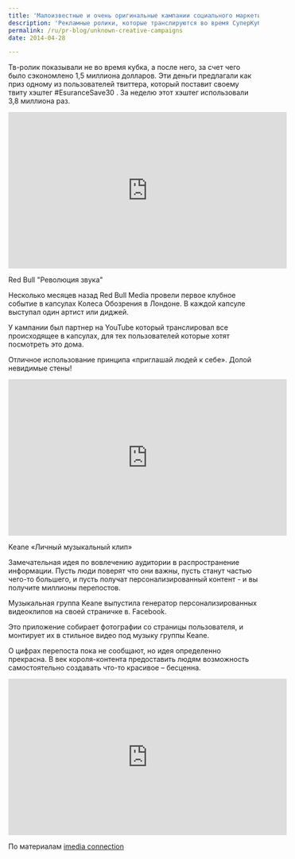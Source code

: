 ```yaml
---
title: 'Малоизвестные и очень оригинальные кампании социального маркетинга'
description: 'Рекламные ролики, которые транслируются во время СуперКубка – по-настоящему золотые, на них тратятся миллионы долларов. Компания Esurance решила использовать СуперКубок весьма необычным способом, хитро совместив в кампании использование социальных медиа и телевидения.'
permalink: /ru/pr-blog/unknown-creative-campaigns
date: 2014-04-28

---
```


Тв-ролик показывали не во время кубка, а после него, за счет чего было сэкономлено 1,5 миллиона долларов. Эти деньги предлагали как приз одному из пользователей твиттера, который поставит своему твиту хэштег  #EsuranceSave30 .  За неделю этот хэштег использовали 3,8 миллиона раз.

<iframe width="560" height="315" src="https://www.youtube.com/embed/fQ6brprBSGk" frameborder="0" allowfullscreen></iframe>

Red Bull "Революция звука"

Несколько месяцев назад Red Bull Media провели  первое клубное событие в капсулах Колеса Обозрения в Лондоне. В каждой капсуле выступал один артист или диджей.

У кампании был партнер на YouTube который транслировал все происходящее в капсулах, для тех пользователей которые хотят посмотреть это дома.

Отличное использование принципа «приглашай людей к себе». Долой невидимые стены!

<iframe width="560" height="315" src="https://www.youtube.com/embed/TFRPNlRzCuw" frameborder="0" allowfullscreen></iframe>

Keane «Личный музыкальный клип»

Замечательная идея по вовлечению аудитории в распространение информации. Пусть люди поверят что они важны, пусть станут частью чего-то большего, и пусть получат персонализированный контент  - и вы получите миллионы перепостов.

Музыкальная группа  Keane выпустила генератор персонализированных видеоклипов на своей страничке в. Facebook.

Это приложение собирает фотографии со страницы пользователя, и монтирует их в стильное видео под музыку группы Keane.

О цифрах перепоста пока не сообщают, но идея определенно прекрасна. В век короля-контента предоставить людям возможность самостоятельно создавать что-то красивое – бесценна.

<iframe width="560" height="315" src="https://www.youtube.com/embed/PlVXo7BmVLU" frameborder="0" allowfullscreen></iframe>

По материалам <a href="https://www.imediaconnection.com/content/36409.asp">imedia connection </a>

